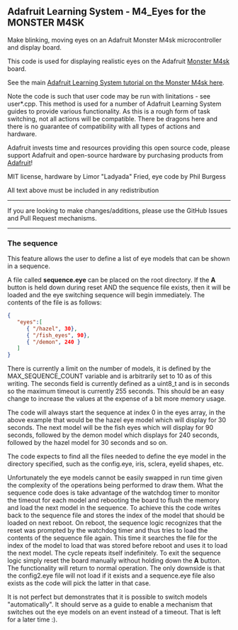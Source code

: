 ## Adafruit Learning System - M4_Eyes for the MONSTER M4SK

Make blinking, moving eyes on an Adafruit Monster M4sk microcontroller and display board.

This code is used for displaying realistic eyes on the Adafruit [Monster M4sk](https://www.adafruit.com/product/4343) board.

See the main [Adafruit Learning System tutorial on the Monster M4sk here](https://learn.adafruit.com/adafruit-monster-m4sk-eyes/overview).

Note the code is such that user code may be run with linitations - see user*.cpp. This method is used for a number of Adafruit Learning System guides to provide various functionality. As this is a rough form of task switching, not all actions will be compatible. There be dragons here and there is no guarantee of compatibility with all types of actions and hardware.

Adafruit invests time and resources providing this open source code,
please support Adafruit and open-source hardware by purchasing
products from [Adafruit](https://www.adafruit.com)!
 
MIT license, hardware by Limor "Ladyada" Fried, eye code by Phil Burgess

All text above must be included in any redistribution

-----------------------
If you are looking to make changes/additions, please use the GitHub Issues and Pull Request mechanisms.

-----------------------
### The sequence
This feature allows the user to define a list of eye models that can be shown in a sequence.

A file called **sequence.eye** can be placed on the root directory. If the **A** button is held down during reset AND the
sequence file exists, then it will be loaded and the eye switching sequence will begin immediately. The contents of the file is as follows:

```JSON
{  
   "eyes":[  
      { "/hazel", 30},  
      { "/fish_eyes", 90},  
      { "/demon", 240 }  
   ]  
}  

```

There is currently a limit on the number of models, it is defined by the MAX_SEQUENCE_COUNT variable and is arbitrarily set to 10 as of this writing. The seconds field is currently defined as a uint8_t and is in seconds so the maximum timeout is currently 255 seconds. This should be an easy change to increase the values at the expense of a bit more memory usage.

The code will always start the sequence at index 0 in the eyes array, in the above example that would be the hazel eye model which will display for 30 seconds. The next model will be the fish eyes which will display for 90 seconds, followed by the demon model which displays for 240 seconds, followed by the hazel model for 30 seconds and so on.

The code expects to find all the files needed to define the eye model in the directory specified, such as the config.eye, iris, sclera, eyelid shapes, etc.

Unfortunately the eye models cannot be easily swapped in run time given the complexity of the operations being performed to draw them. What the sequence code does is take advantage of the watchdog timer to monitor the timeout for each model and rebooting the board to flush the memory and load the next model in the sequence. To achieve this the code writes back to the sequence file and stores the index of the model that should be loaded on next reboot. On reboot, the sequence logic recognizes that the reset was prompted by the watchdog timer and thus tries to load the contents of the sequence file again. This time it searches the file for the index of the model to load that was stored before reboot and uses it to load the next model. The cycle repeats itself indefinitely. To exit the sequence logic simply reset the board manually without holding down the **A** button. The functionality will return to normal operation. The only downside is that the config2.eye file will not load if it exists and a sequence.eye file also exists as the code will pick the latter in that case.

It is not perfect but demonstrates that it is possible to switch models "automatically". It should serve as a guide to enable a mechanism that switches out the eye models on an event instead of a timeout. That is left for a later time :).